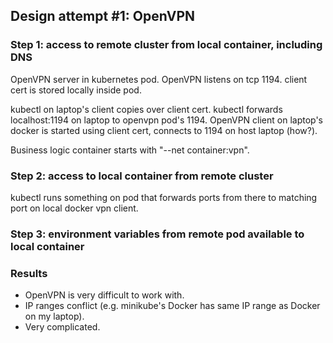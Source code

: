 ## Design attempt #1: OpenVPN

### Step 1: access to remote cluster from local container, including DNS

OpenVPN server in kubernetes pod.
OpenVPN listens on tcp 1194.
client cert is stored locally inside pod.

kubectl on laptop's client copies over client cert.
kubectl forwards localhost:1194 on laptop to openvpn pod's 1194.
OpenVPN client on laptop's docker is started using client cert, connects to 1194 on host laptop (how?).

Business logic container starts with "--net container:vpn".

### Step 2: access to local container from remote cluster

kubectl runs something on pod that forwards ports from there to matching port on local docker vpn client.


### Step 3: environment variables from remote pod available to local container


### Results

* OpenVPN is very difficult to work with.
* IP ranges conflict (e.g. minikube's Docker has same IP range as Docker on my laptop).
* Very complicated.
